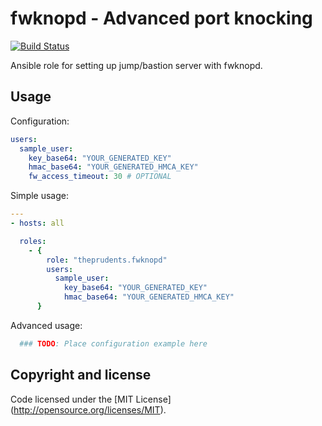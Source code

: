 fwknopd - Advanced port knocking
================================

[![Build Status](https://travis-ci.org/ThePrudents/fwknopd.svg?branch=master)](https://travis-ci.org/ThePrudents/fwknopd)

Ansible role for setting up jump/bastion server with fwknopd.

Usage
-----

Configuration:
```YAML
users:
  sample_user:
    key_base64: "YOUR_GENERATED_KEY"
    hmac_base64: "YOUR_GENERATED_HMCA_KEY"
    fw_access_timeout: 30 # OPTIONAL
```


Simple usage:

```YAML
---
- hosts: all

  roles:
    - {
        role: "theprudents.fwknopd"
        users:
          sample_user:
            key_base64: "YOUR_GENERATED_KEY"
            hmac_base64: "YOUR_GENERATED_HMCA_KEY"
      }
```


Advanced usage:

```YAML
  ### TODO: Place configuration example here
```


Copyright and license
---------------------

Code licensed under the [MIT License] (http://opensource.org/licenses/MIT).
